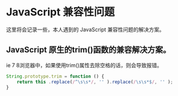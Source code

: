 #  JavaScript 兼容性问题

这里将会记录一些，本人遇到的 JavaScript 兼容性问题的解决方案。

## JavaScript 原生的trim()函数的兼容解决方案。
ie 7 8浏览器中，如果使用trim()属性去除空格的话，则会导致报错。

```js
String.prototype.trim = function () {
	return this .replace(/^\s\s*/, '' ).replace(/\s\s*$/, '' );
}
```